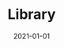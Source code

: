 ---
title: "Library"
date: 2021-01-01
summary: "Notes on some of the Animation I enjoyed watching"
---